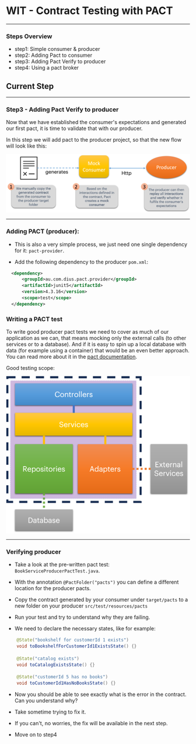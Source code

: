 # WIT - Contract Testing with PACT
***
### Steps Overview
* step1: Simple consumer & producer
* step2: Adding Pact to consumer
* step3: Adding Pact Verify to producer
* step4: Using a pact broker

## Current Step
***
### Step3 - Adding Pact Verify to producer

Now that we have established the consumer's expectations and generated our first pact, 
it is time to validate that with our producer.

In this step we will add pact to the producer project, so that the new flow will look like this:

![Step3](pictures/step3.png)
***

### Adding PACT (producer): 

- This is also a very simple process, we just need one single dependency for it: `pact-provider`.

- Add the following dependency to the producer `pom.xml`:

```xml
  <dependency>
      <groupId>au.com.dius.pact.provider</groupId>
      <artifactId>junit5</artifactId>
      <version>4.3.16</version>
      <scope>test</scope>
  </dependency>
```

### Writing a PACT test

To write good producer pact tests we need to cover as much of our application as we can, 
that means mocking only the external calls (to other services or to a database). And if it is easy to spin up a local database with data (for example using a container)
that would be an even better approach. You can read more about it in the [pact documentation](https://docs.pact.io/getting_started/testing-scope#scope-of-a-provider-pact-test).

Good testing scope:

![testing scope](pictures/testing_scope_producer.png)

***

### Verifying producer

- Take a look at the pre-written pact test: `BookServiceProducerPactTest.java`.

- With the annotation `@PactFolder("pacts")` you can define a different location for the producer pacts.

- Copy the contract generated by your consumer under `target/pacts` to a new folder on your producer `src/test/resources/pacts`

- Run your test and try to understand why they are failing. 

- We need to declare the necessary states, like for example:
```java
    @State("bookshelf for customerId 1 exists")
    void toBookshelfForCustomerId1ExistsState() {}

    @State("catalog exists")
    void toCatalogExistsState() {}

    @State("customerId 5 has no books")
    void toCustomerId1HasNoBooksState() {}
```
- Now you should be able to see exactly what is the error in the contract. Can you understand why?

- Take sometime trying to fix it.

- If you can't, no worries, the fix will be available in the next step.

- Move on to step4
